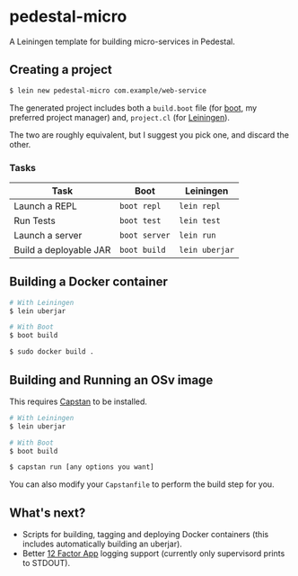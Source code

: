 # pedestal-micro

A Leiningen template for building micro-services in Pedestal.

## Creating a project

```sh
$ lein new pedestal-micro com.example/web-service
```

The generated project includes both a
`build.boot` file (for [boot](http://boot-clj.com/), my preferred project manager) and,
`project.cl` (for [Leiningen](http://leiningen.org/)).

The two are roughly equivalent, but I suggest you pick one, and discard the
other.

### Tasks

| Task                   |     Boot      |   Leiningen    |
|------------------------|---------------|----------------|
| Launch a REPL          | `boot repl`   | `lein repl`    |
| Run Tests              | `boot test`   | `lein test`    |
| Launch a server        | `boot server` | `lein run`     |
| Build a deployable JAR | `boot build`  | `lein uberjar` |

## Building a Docker container

```sh
# With Leiningen
$ lein uberjar

# With Boot
$ boot build

$ sudo docker build .
```

## Building and Running an OSv image

This requires [Capstan](https://github.com/cloudius-systems/capstan) to be installed.

```sh
# With Leiningen
$ lein uberjar

# With Boot
$ boot build

$ capstan run [any options you want]
```

You can also modify your `Capstanfile` to perform the build step for you.

## What's next?

* Scripts for building, tagging and deploying Docker containers (this includes
  automatically building an uberjar).
* Better [12 Factor App](http://12factor.net/logs) logging support (currently
  only supervisord prints to STDOUT).
